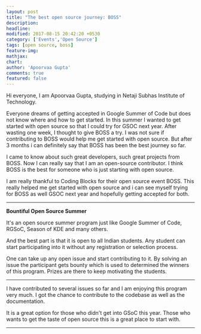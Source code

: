 ```yaml
---
layout: post
title: "The best open source journey: BOSS"
description: 
headline: 
modified: 2017-08-15 20:42:20 +0530
category: ['Events','Open Source']
tags: [open source, boss]
feature-img: 
mathjax: 
chart: 
author: 'Apoorvaa Gupta'
comments: true
featured: false
---
```


Hi everyone,
I am Apoorvaa Gupta, studying in Netaji Subhas Institute of Technology. 

Everyone dreams of getting accepted in Google Summer of Code but does not know where and how to get started. 
In this summer I wanted to get started with open source so that I could try for GSOC next year. After wasting one week, 
I thought to give BOSS a try. I was not sure if contributing to BOSS would help me get started with open source. But after 
3 months i can definitely say that BOSS has been the best journey so far.

I came to know about such great developers, such great projects from BOSS. Now I can really say that I am an open-source 
contributor. I think BOSS is the best for someone who is just starting with open source.

I am really thankful to Coding Blocks for their open source event BOSS. This really helped me get started with open source 
and i can see myself trying for BOSS as well GSOC next year and hopefully getting accepted for both.

------------------------------------------

**Bountiful Open Source Summer**

It's an open source summer program just like Google Summer of Code, RGSoC, Season of KDE and many others.

And the best part is that it is open to all Indian students. Any student can start participating into it without any registration or selection process.

One can take up any open issue and start contributing to it. By solving an issue the participant gets bounty which is used to determined the winners of this program. Prizes are there to keep motivating the students.

-----------------------------------------------------

I have contributed to several issues so far and I am enjoying this program very much. I got the chance to contribute to the codebase as well as the documentation.

It is a great option for those who didn't get into GSoC this year. Those who wants to get the taste of open source this is a great place to start with. 

--------------------------------------------------
